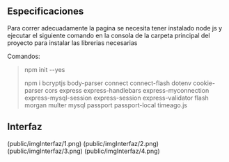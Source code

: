 ## Especificaciones
>
 Para correr adecuadamente la pagina se necesita tener instalado node js y ejecutar el siguiente comando en la consola de la carpeta principal del proyecto para instalar las librerias necesarias 
>
Comandos: 
> npm init --yes 
>
> npm i bcryptjs body-parser connect connect-flash dotenv cookie-parser cors express express-handlebars express-myconnection express-mysql-session express-session express-validator flash morgan multer mysql passport passport-local timeago.js

## Interfaz
(public/imgInterfaz/1.png)
(public/imgInterfaz/2.png)
(public/imgInterfaz/3.png)
(public/imgInterfaz/4.png)
